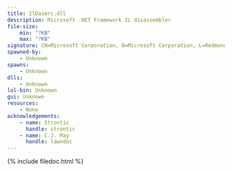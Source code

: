 ```yaml
---
title: IlDasmrc.dll
description: Microsoft .NET Framework IL disassembler
file-size:
    min: "?KB"
    max: "?KB"
signature: CN=Microsoft Corporation, O=Microsoft Corporation, L=Redmond, S=Washington, C=US
spawned-by:
    - Unknown
spawns:
    - Unknown
dlls:
    - Unknown
lol-bin: Unknown
gui: Unknown
resources:
    - None
acknowledgements:
    - name: Strontic
      handle: strontic
    - name: C.J. May
      handle: lawndoc
---
```


{% include filedoc.html %}
